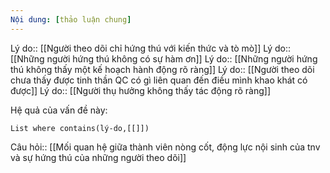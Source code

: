 ```yaml
---
Nội dung: [thảo luận chung]
---
```


Lý do:: [[Người theo dõi chỉ hứng thú với kiến thức và tò mò]] 
Lý do:: [[Những người hứng thú không có sự hàm ơn]]
Lý do:: [[Những người hứng thú không thấy một kế hoạch hành động rõ ràng]]
Lý do:: [[Người theo dõi chưa thấy được tinh thần QC có gì liên quan đến điều mình khao khát có được]]
Lý do:: [[Người thụ hưởng không thấy tác động rõ ràng]]

Hệ quả của vấn đề này:
```dataview
List where contains(lý-do,[[]])
```

Câu hỏi:: [[Mối quan hệ giữa thành viên nòng cốt, động lực nội sinh của tnv và sự hứng thú của những người theo dõi]]

